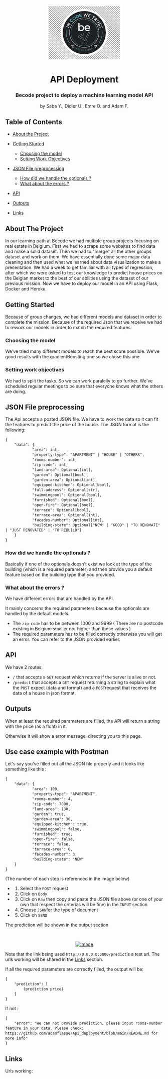 <!-- PROJECT LOGO -->
<br />
<p align="center">
  <a href="https://github.com/adamflasse/Api_deployment">
    <img src="assets/BecodeLogo.png" alt="Logo" width="240" height="180">
  </a>

  <h1 align="center">API Deployment</h1>
  <h3 align="center">Becode project to deploy a machine learning model API</h3>

  <p align="center">
    by Saba Y., Didier U., Emre O. and Adam F.
    <br />
    
  </p>
</p>



<!-- TABLE OF CONTENTS -->
## Table of Contents

* [About the Project](#about-the-project)
  
* [Getting Started](#getting-started)
  * [Choosing the model](#choosing-the-model)
  * [Setting Work Objectives](#setting-work-objectives)
* [JSON File preprocessing](#JSON-File-preprocessing)
  * [How did we handle the optionals ?](#How-did-we-handle-the-optionals-?)
  * [What about the errors ?](#What-about-the-errors-?)
* [API](#API)
* [Outputs](#outputs)
* [Links](#links)




<!-- ABOUT THE PROJECT -->
## About The Project



In our learning path at Becode we had multiple group projects focusing on real estate in Belgium. First we had to scrape some websites to find data and make a solid dataset. Then we had to "merge" all the other groups dataset and work on them. We have essentially done some major data cleaning and then used what we learned about data visualization to make a presentation. We had a week to get familiar with all types of regression, after which we were asked to test our knowledge to predict house prices on the Belgian market to the best of our abilities using the dataset of our previous mission. Now we have to deploy our model in an API using Flask, Docker and Heroku. 



<!-- GETTING STARTED -->
## Getting Started

Because of group changes, we had different models and dataset in order to complete the mission. Because of the required Json that we receive we had to rework our models in order to match the required features.

### Choosing the model

We've tried many different models to reach the best score possible. We've good results with the gradientBoosting one so we chose this one. 


### Setting work objectives

We had to split the tasks. So we can work paralelly to go further. We've scheduled regular meetings to be sure that everyone knows what the others are doing. 




<!-- USAGE EXAMPLES -->
## JSON File preprocessing

The Api accepts a posted JSON file. We have to work the data so it can fit the features to predict the price of the house. 
The JSON format is the following:

```
{
    "data": {
            "area": int,
            "property-type": "APARTMENT" | "HOUSE" | "OTHERS",
            "rooms-number": int,
            "zip-code": int,
            "land-area": Optional[int],
            "garden": Optional[bool],
            "garden-area": Optional[int],
            "equipped-kitchen": Optional[bool],
            "full-address": Optional[str],
            "swimmingpool": Optional[bool],
            "furnished": Optional[bool],
            "open-fire": Optional[bool],
            "terrace": Optional[bool],
            "terrace-area": Optional[int],
            "facades-number": Optional[int],
            "building-state": Optional["NEW" | "GOOD" | "TO RENOVATE" | "JUST RENOVATED" | "TO REBUILD"]
    }
}
```



<!-- ROADMAP -->
### How did we handle the optionals ? 

Basically if one of the optionals doesn't exist we look at the type of the building (which is a required parameter) and then provide you a default feature based on the building type that you provided. 


<!-- CONTRIBUTING -->
### What about the errors ? 

We have different errors that are handled by the API.

It mainly concerns the required parameters because the optionals are handled by the default models.

* The `zip-code` has to be between 1000 and 9999 ( There are no postcode existing in Belgium smaller nor higher than these values ) 
* The required parameters has to be filled correctly otherwise you will get an error. You can refer to the JSON provided earlier. 



<!-- LICENSE -->
## API

We have 2 routes:

* `/` that accepts a `GET` request which returns if the server is alive or not.
* `/predict` that accepts a `GET` request returning a string to explain what the `POST` expect (data and format) and a `POST`request that receives the data of a house in json format.


## Outputs

When at least the required parameters are filled, the API will return a string with the price (as a float) in it.

Otherwise it will show a error message, directing you to this page. 


## Use case example with Postman

Let's say you've filled out all the JSON file properly and it looks like something like this :

```
{
    "data": {
            "area": 100,
            "property-type": "APARTMENT",
            "rooms-number": 4,
            "zip-code": 7000,
            "land-area": 130,
            "garden": true,
            "garden-area": 30,
            "equipped-kitchen": true,
            "swimmingpool": false,
            "furnished": true,
            "open-fire": false,
            "terrace": false,
            "terrace-area": 0,
            "facades-number": 3,
            "building-state": "NEW"
    }
}
```

(The number of each step is referenced in the image below)

* 1) Select the `POST` request
* 2) Click on `Body`
* 3) Click on `Raw` then copy and paste the JSON file above (or one of your own that respect the criterias will be fine) in the `ÌNPUT` section
* 4) Choose `JSON`for the type of document
* 5) Click on `SEND`

The prediction will be shown in the output section

<br />
<p align="center">
  <a href="https://github.com/adamflasse/Api_deployment">
    <img src="assets/Capture d’écran 2020-12-11 à 16.57.43.png" alt="Image" width="400" height="250">
  </a>

 
</p>


Note that the link being used ``http://0.0.0.0:5000/predict``is a test url. 
The urls working will be shared in the [Links](#links) section.


If all the required parameters are correctly filled, the output will be:


```
{
    "prediction": [
        (prediction price)
    ]
} 
```

If not :

```
{
    "error": "We can not provide prediction, please input rooms-number feature in your data. Please check: https://github.com/adamflasse/Api_deployment/blob/main/README.md for more info"
}
```




## Links

Urls working: 








